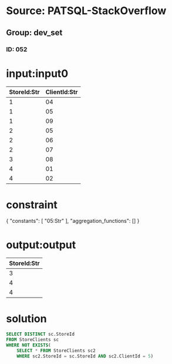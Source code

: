# Source: PATSQL-StackOverflow
## Group: dev_set
### ID: 052

# input:input0

| StoreId:Str | ClientId:Str |
|---|---|
| 1 | 04 |
| 1 | 05 |
| 1 | 09 |
| 2 | 05 |
| 2 | 06 |
| 2 | 07 |
| 3 | 08 |
| 4 | 01 |
| 4 | 02 |

# constraint

{
  "constants": [
    "05:Str"
  ],
  "aggregation_functions": []
}

# output:output

| StoreId:Str |
|---|
| 3 |
| 4 |
| 4 |

# solution

```sql
SELECT DISTINCT sc.StoreId
FROM StoreClients sc
WHERE NOT EXISTS(
    SELECT * FROM StoreClients sc2 
    WHERE sc2.StoreId = sc.StoreId AND sc2.ClientId = 5)
```
